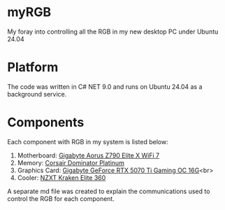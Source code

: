 # myRGB
My foray into controlling all the RGB in my new desktop PC under Ubuntu 24.04

# Platform
The code was written in C# NET 9.0 and runs on Ubuntu 24.04 as a background service.

# Components
Each component with RGB in my system is listed below:<br>
1. Motherboard: [Gigabyte Aorus Z790 Elite X WiFi 7](https://github.com/2ndage/myRGB/blob/main/Gigabyte%20Aorus%20Z790%20Elite%20X%20WiFi%207.md)<br>
2. Memory: [Corsair Dominator Platinum](https://github.com/2ndage/myRGB/blob/main/Corsair%20Dominator%20Platinum.md)<br>
3. Graphics Card: [Gigabyte GeForce RTX 5070 Ti Gaming OC 16G]([https://github.com/2ndage/myRGB/blob/main/Gigabyte%20RTX%205070%20Ti.md](https://github.com/2ndage/myRGB/blob/main/Gigabyte%20GeForce%20RTX%205070%20Ti%20Gaming%20OC%2016G.md))<br>
4. Cooler: [NZXT Kraken Elite 360](https://github.com/2ndage/myRGB/blob/main/NZXT%20Kraken%20Elite%20360.md)<br>

A separate md file was created to explain the communications used to control the RGB for each component.<br>
